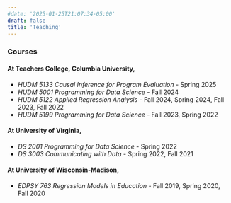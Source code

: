 ```yaml
---
#date: '2025-01-25T21:07:34-05:00'
draft: false
title: 'Teaching'
---
```


### Courses

#### At Teachers College, Columbia University,
- *HUDM 5133 Causal Inference for Program Evaluation* - Spring 2025
- *HUDM 5001 Programming for Data Science* - Fall 2024
- *HUDM 5122 Applied Regression Analysis* - Fall 2024, Spring 2024, Fall 2023, Fall 2022
- *HUDM 5199 Programming for Data Science* - Fall 2023, Spring 2022

#### At University of Virginia,
- *DS 2001 Programming for Data Science* - Spring 2022
- *DS 3003 Communicating with Data* - Spring 2022, Fall 2021

#### At University of Wisconsin-Madison,
- *EDPSY 763 Regression Models in Education* - Fall 2019, Spring 2020, Fall 2020 

